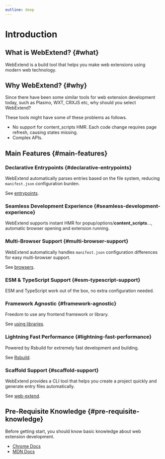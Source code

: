 ```yaml
---
outline: deep
---
```


# Introduction

## What is WebExtend? {#what}

WebExtend is a build tool that helps you make web extensions using modern web technology.

## Why WebExtend? {#why}

Since there have been some similar tools for web extension development today, such as Plasmo, WXT, CRXJS etc, why should you select WebExtend?

These tools might have some of these problems as follows.

- No support for content_scripts HMR. Each code change requires page refresh, causing states missing.
- Complex APIs.

## Main Features {#main-features}

### Declarative Entrypoints {#declarative-entrypoints}

WebExtend automatically parses entries based on the file system, reducing `manifest.json` configuration burden.

See [entrypoints](./entrypoints.md).

### Seamless Development Experience {#seamless-development-experience}

WebExtend supports instant HMR for popup/options/**content_scripts**..., automatic browser opening and extension running.

### Multi-Browser Support {#multi-browser-support}

WebExtend automatically handles `manifest.json` configuration differences for easy multi-browser support.

See [browsers](./browsers.md).

### ESM & TypeScript Support {#esm-typescript-support}

ESM and TypeScript work out of the box, no extra configuration needed.

### Framework Agnostic {#framework-agnostic}

Freedom to use any frontend framework or library.

See [using libraries](/guide/essentials/using-libraries).

### Lightning Fast Performance {#lightning-fast-performance}

Powered by Rsbuild for extremely fast development and building.

See [Rsbuild](https://rsbuild.dev/).

### Scaffold Support {#scaffold-support}

WebExtend provides a CLI tool that helps you create a project quickly and generate entry files automatically.

See [web-extend](../../api/web-extend.md).

## Pre-Requisite Knowledge {#pre-requisite-knowledge}

Before getting start, you should know basic knowledge about web extension development.

- [Chrome Docs](https://developer.chrome.com/docs/extensions/get-started)
- [MDN Docs](https://developer.mozilla.org/en-US/docs/Mozilla/Add-ons/WebExtensions)
